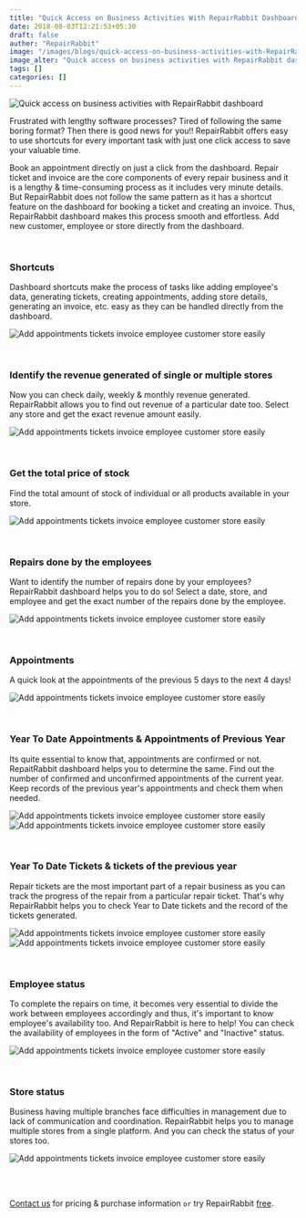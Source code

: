 ```yaml
---
title: "Quick Access on Business Activities With RepairRabbit Dashboard"
date: 2018-08-03T12:21:53+05:30
draft: false
auther: "RepairRabbit"
image: "/images/blogs/quick-access-on-business-activities-with-RepairRabbit-dashboard.jpg"
image_alter: "Quick access on business activities with RepairRabbit dashboard"
tags: []
categories: []
---
```


<img src="/images/blogs/quick-access-on-business-activities-with-RepairRabbit-dashboard.jpg" alt="Quick access on business activities with RepairRabbit dashboard" />


Frustrated with lengthy software processes?  Tired of following the same boring format? Then there is good news for you!! RepairRabbit offers easy to use shortcuts for every important task with just one click access to save your valuable time. 

Book an appointment directly on just a click from the dashboard. Repair ticket and invoice are the core components of every repair business and it is a lengthy & time-consuming process as it includes very minute details. But RepairRabbit does not follow the same pattern as it has a shortcut feature on the dashboard for booking a ticket and creating an invoice. Thus, RepairRabbit dashboard makes this process smooth and effortless. Add new customer, employee or store directly from the dashboard.

<br>

### Shortcuts

Dashboard shortcuts make the process of tasks like adding employee's data, generating tickets, creating appointments, adding store details, generating an invoice, etc. easy as they can be handled directly from the dashboard. 

![Add appointments tickets invoice employee customer store easily](/images/blogs/4/add_appointment_ticket_invoice_employee_customer_store.png)

<br>

### Identify the revenue generated of single or multiple stores

Now you can check daily, weekly & monthly revenue generated. RepairRabbit allows you to find out revenue of a particular date too. Select any store and get the exact revenue amount easily.

![Add appointments tickets invoice employee customer store easily](/images/blogs/4/find_revenue.png)

<br>

### Get the total price of stock

Find the total amount of stock of individual or all products available in your store.

![Add appointments tickets invoice employee customer store easily](/images/blogs/4/total_price_of_stock.png)

<br>

### Repairs done by the employees

Want to identify the number of repairs done by your employees? RepairRabbit dashboard helps you to do so! Select a date, store, and employee and get the exact number of the repairs done by the employee.

![Add appointments tickets invoice employee customer store easily](/images/blogs/4/repair_done_by_employee.png)

<br>

### Appointments

A quick look at the appointments of the previous 5 days to the next 4 days!

![Add appointments tickets invoice employee customer store easily](/images/blogs/4/appointments_of_5_days_to_next_4_days.png)

<br>

### Year To Date Appointments & Appointments of Previous Year

Its quite essential to know that, appointments are confirmed or not. RepaitRabbit dashboard helps you to determine the same. Find out the number of confirmed and unconfirmed appointments of the current year. Keep records of the previous year's appointments and check them when needed.

![Add appointments tickets invoice employee customer store easily](/images/blogs/4/appointment_status_year_to_date.png)
![Add appointments tickets invoice employee customer store easily](/images/blogs/4/appointment_status_previous_yr.png)

<br>

### Year To Date Tickets & tickets of the previous year

Repair tickets are the most important part of a repair business as you can track the progress of the repair from a particular repair ticket. That's why RepairRabbit helps you to check Year to Date tickets and the record of the tickets generated.

![Add appointments tickets invoice employee customer store easily](/images/blogs/4/Tickets_previous_year.png)
![Add appointments tickets invoice employee customer store easily](/images/blogs/4/Year_To_Date_Tickets.png)

<br>

### Employee status

To complete the repairs on time, it becomes very essential to divide the work between employees accordingly and thus, it's important to know employee's availability too.
And RepairRabbit is here to help! You can check the availability of employees in the form of "Active" and "Inactive" status.

![Add appointments tickets invoice employee customer store easily](/images/blogs/4/employee_status.png)

<br>

### Store status

Business having multiple branches face difficulties in management due to lack of communication and coordination. RepairRabbit helps you to manage multiple stores from a single platform. And you can check the status of your stores too.

![Add appointments tickets invoice employee customer store easily](/images/blogs/4/store_status.png)



<br>
<br>

<a href="mailto:contact@repairrabbit.co?subject=Query of RepairRabbit" target="_blank">Contact us</a> for pricing & purchase information `or` try RepairRabbit <a href="https://demo.repairrabbit.co/admin" rel="noopener" target="_blank" title="RepairRabbit Demo">free</a>.

<br>